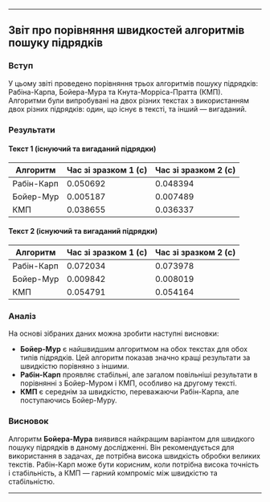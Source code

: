 
---

## Звіт про порівняння швидкостей алгоритмів пошуку підрядків

### Вступ

У цьому звіті проведено порівняння трьох алгоритмів пошуку підрядків: Рабіна-Карпа, Бойера-Мура та Кнута-Морріса-Пратта (КМП). Алгоритми були випробувані на двох різних текстах з використанням двох різних підрядків: один, що існує в тексті, та інший — вигаданий.

### Результати

#### Текст 1 (існуючий та вигаданий підрядки)

| Алгоритм      | Час зі зразком 1 (с) | Час зі зразком 2 (с) |
|---------------|---------------------|---------------------|
| Рабін-Карп    | 0.050692            | 0.048394            |
| Бойер-Мур     | 0.005187            | 0.007489            |
| КМП           | 0.038655            | 0.036337            |

#### Текст 2 (існуючий та вигаданий підрядки)

| Алгоритм      | Час зі зразком 1 (с) | Час зі зразком 2 (с) |
|---------------|---------------------|---------------------|
| Рабін-Карп    | 0.072034            | 0.073978            |
| Бойер-Мур     | 0.009842            | 0.008019            |
| КМП           | 0.054791            | 0.054164            |

### Аналіз

На основі зібраних даних можна зробити наступні висновки:

- **Бойер-Мур** є найшвидшим алгоритмом на обох текстах для обох типів підрядків. Цей алгоритм показав значно кращі результати за швидкістю порівняно з іншими.
- **Рабін-Карп** проявляє стабільні, але загалом повільніші результати в порівнянні з Бойер-Муром і КМП, особливо на другому тексті.
- **КМП** є середнім за швидкістю, переважаючи Рабін-Карпа, але поступаючись Бойер-Муру.

### Висновок

Алгоритм **Бойера-Мура** виявився найкращим варіантом для швидкого пошуку підрядків в даному дослідженні. Він рекомендується для використання в задачах, де потрібна висока швидкість обробки великих текстів. Рабін-Карп може бути корисним, коли потрібна висока точність і стабільність, а КМП — гарний компроміс між швидкістю та стабільністю.

---
